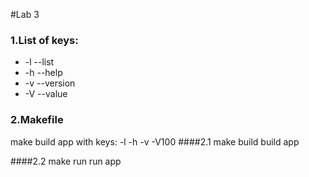 #Lab 3
### 1.List of keys:
* -l --list
* -h --help
* -v --version
* -V --value

### 2.Makefile
make build app with keys: 
-l -h -v -V100 
####2.1 make build
build app

####2.2 make run
run app
